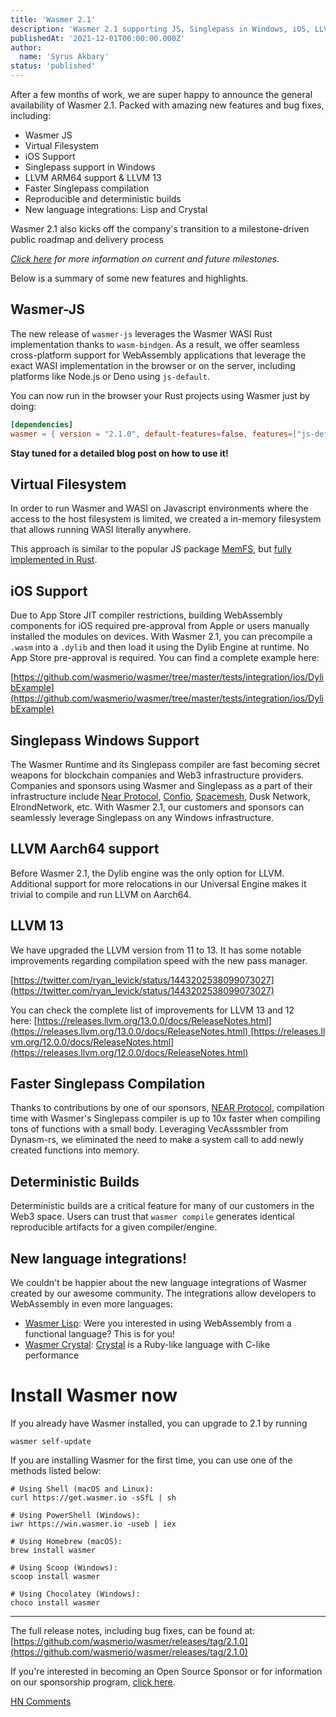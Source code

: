 ```yaml
---
title: 'Wasmer 2.1'
description: 'Wasmer 2.1 supporting JS, Singlepass in Windows, iOS, LLVM 13, reproducible builds and many more features'
publishedAt: '2021-12-01T00:00:00.000Z'
author:
  name: 'Syrus Akbary'
status: 'published'
---
```


After a few months of work, we are super happy to announce the general availability of Wasmer 2.1. Packed with amazing new features and bug fixes, including:

- Wasmer JS
- Virtual Filesystem
- iOS Support
- Singlepass support in Windows
- LLVM ARM64 support & LLVM 13
- Faster Singlepass compilation
- Reproducible and deterministic builds
- New language integrations: Lisp and Crystal

Wasmer 2.1 also kicks off the company's transition to a milestone-driven public roadmap and delivery process

_[Click here](https://github.com/wasmerio/wasmer/milestones) for more information on current and future milestones._

Below is a summary of some new features and highlights.

## Wasmer-JS

The new release of `wasmer-js` leverages the Wasmer WASI Rust implementation thanks to `wasm-bindgen`. As a result, we offer seamless cross-platform support for WebAssembly applications that leverage the exact WASI implementation in the browser or on the server, including platforms like Node.js or Deno using `js-default`.

You can now run in the browser your Rust projects using Wasmer just by doing:

```toml
[dependencies]
wasmer = { version = "2.1.0", default-features=false, features=["js-default"]}
```

**Stay tuned for a detailed blog post on how to use it!**

## Virtual Filesystem

In order to run Wasmer and WASI on Javascript environments where the access to the host filesystem is limited,
we created a in-memory filesystem that allows running WASI literally anywhere.

This approach is similar to the popular JS package [MemFS](https://www.npmjs.com/package/memfs), but [fully implemented in Rust](https://github.com/wasmerio/wasmer/tree/master/lib/vfs).

## iOS Support

Due to App Store JIT compiler restrictions, building WebAssembly components for iOS required pre-approval from Apple or users manually installed the modules on devices. With Wasmer 2.1, you can precompile a `.wasm` into a `.dylib` and then load it using the Dylib Engine at runtime. No App Store pre-approval is required. You can find a complete example here:

[https://github.com/wasmerio/wasmer/tree/master/tests/integration/ios/DylibExample](https://github.com/wasmerio/wasmer/tree/master/tests/integration/ios/DylibExample)

## Singlepass Windows Support

The Wasmer Runtime and its Singlepass compiler are fast becoming secret weapons for blockchain companies and Web3 infrastructure providers. Companies and sponsors using Wasmer and Singlepass as a part of their infrastructure include [Near Protocol](https://near.org/), [Confio](https://confio.gmbh/), [Spacemesh](https://spacemesh.io/), Dusk Network, ElrondNetwork, etc. With Wasmer 2.1, our customers and sponsors can seamlessly leverage Singlepass on any Windows infrastructure.

## LLVM Aarch64 support

Before Wasmer 2.1, the Dylib engine was the only option for LLVM. Additional support for more relocations in our Universal Engine makes it trivial to compile and run LLVM on Aarch64.

## LLVM 13

We have upgraded the LLVM version from 11 to 13. It has some notable improvements regarding compilation speed with the new pass manager.

[https://twitter.com/ryan_levick/status/1443202538099073027](https://twitter.com/ryan_levick/status/1443202538099073027)

You can check the complete list of improvements for LLVM 13 and 12 here: [https://releases.llvm.org/13.0.0/docs/ReleaseNotes.html](https://releases.llvm.org/13.0.0/docs/ReleaseNotes.html) [https://releases.llvm.org/12.0.0/docs/ReleaseNotes.html](https://releases.llvm.org/12.0.0/docs/ReleaseNotes.html)

## Faster Singlepass Compilation

Thanks to contributions by one of our sponsors, [NEAR Protocol](https://near.org/), compilation time with Wasmer's Singlepass compiler is up to 10x faster when compiling tons of functions with a small body. Leveraging VecAsssmbler from Dynasm-rs, we eliminated the need to make a system call to add newly created functions into memory.

## Deterministic Builds

Deterministic builds are a critical feature for many of our customers in the Web3 space. Users can trust that `wasmer compile` generates identical reproducible artifacts for a given compiler/engine.

## New language integrations!

We couldn't be happier about the new language integrations of Wasmer created by our awesome community.
The integrations allow developers to WebAssembly in even more languages:

- [Wasmer Lisp](https://github.com/helmutkian/cl-wasm-runtime): Were you interested in using WebAssembly from a functional language? This is for you!
- [Wasmer Crystal](https://github.com/naqvis/wasmer-crystal): [Crystal](https://crystal-lang.org/) is a Ruby-like language with C-like performance

# Install Wasmer now

If you already have Wasmer installed, you can upgrade to 2.1 by running

```shell
wasmer self-update
```

If you are installing Wasmer for the first time, you can use one of the methods listed below:

```shell
# Using Shell (macOS and Linux):
curl https://get.wasmer.io -sSfL | sh

# Using PowerShell (Windows):
iwr https://win.wasmer.io -useb | iex

# Using Homebrew (macOS):
brew install wasmer

# Using Scoop (Windows):
scoop install wasmer

# Using Chocolatey (Windows):
choco install wasmer
```

---

The full release notes, including bug fixes, can be found at: [https://github.com/wasmerio/wasmer/releases/tag/2.1.0](https://github.com/wasmerio/wasmer/releases/tag/2.1.0)

If you're interested in becoming an Open Source Sponsor or for information on our sponsorship program, [click here](https://wasmer.io/wasmer-open-source-program).

[HN Comments](https://news.ycombinator.com/item?id=29414196)
